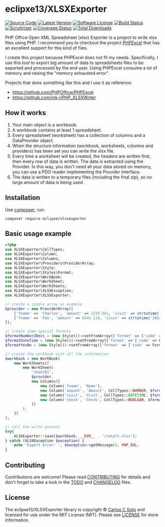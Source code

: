 # eclipxe13/XLSXExporter

[![Source Code][badge-source]][source]
[![Latest Version][badge-release]][release]
[![Software License][badge-license]][license]
[![Build Status][badge-build]][build]
[![Scrutinizer][badge-quality]][quality]
[![Coverage Status][badge-coverage]][coverage]
[![Total Downloads][badge-downloads]][downloads]

PHP Office Open XML Spreadsheet (xlsx) Exporter is a project to write xlsx files using PHP.
I recommend you to checkout the project [PHPExcel](https://github.com/PHPOffice/PHPExcel)
that has an excellent support for this kind of files.

I create this project because PHPExcel does not fit my needs.
Specifically, I use this tool to export big amount of data to spreadsheets
files to be exported and processed by the end user.
Using PHPExcel consume a lot of memory and raising the "memory exhausted error".

Projects that does something like this and I use it as reference:

 - https://github.com/PHPOffice/PHPExcel
 - https://github.com/mk-j/PHP_XLSXWriter

## How it works

1. Your main object is a workbook.
1. A workbook contains at least 1 spreadsheet.
1. Every spreadsheet (worksheet) has a collection of columns and a DataProvider object.
1. When the structure information (workbook, worksheets, columns and providers) has been set you can write the xlsx file.
1. Every time a worksheet will be created, the headers are written first, then every row of data is written. The data is extracted using the Provider. In this way, you don't need all your data stored on memory, you can use a PDO reader implementing the Provider interface.
1. The data is written to a temporary files (including the final zip), so no large amount of data is being used.

## Installation

Use [composer](https://getcomposer.org/), run:
 
```shell
composer require eclipxe/xlsxexporter
```

## Basic usage example

```php
<?php
use XLSXExporter\CellTypes;
use XLSXExporter\Column;
use XLSXExporter\Columns;
use XLSXExporter\Providers\ProviderArray;
use XLSXExporter\Style;
use XLSXExporter\Styles\Format;
use XLSXExporter\WorkBook;
use XLSXExporter\WorkSheet;
use XLSXExporter\WorkSheets;
use XLSXExporter\XLSXException;
use XLSXExporter\XLSXExporter;

// create a simple array as example
$provider = new ProviderArray([
    ['fname' => 'Charles', 'amount' => 1234.561, 'visit' => strtotime('2014-01-13 13:14:15'), 'check' => 1],
    ['fname' => 'Foo', 'amount' => 6543.219, 'visit' => strtotime('2014-12-31 23:59:59'), 'check' => 0],
]);

// create some special formats
$formatNumber2Decs = (new Style())->setFromArray(['format' => ['code' => Format::FORMAT_COMMA_2DECS]]);
$formatDateTime = (new Style())->setFromArray(['format' => ['code' => Format::FORMAT_DATE_YMDHM]]);
$formatYesNo = (new Style())->setFromArray(['format' => ['code' => Format::FORMAT_YESNO]]);

// create the workbook with all the information
$workbook = new WorkBook(
    new WorkSheets([
        new WorkSheet(
            'sheet01',
            $provider,
            new Columns([
                new Column('fname', 'Name'),
                new Column('amount', 'Amount', CellTypes::NUMBER, $formatNumber2Decs),
                new Column('visit', 'Visit', CellTypes::DATETIME, $formatDateTime),
                new Column('check', 'Check', CellTypes::BOOLEAN, $formatYesNo),
            ])
        ),
    ])
);

// call the write process
try{
    XLSXExporter::save($workbook, __DIR__ . '/result.xlsx');
} catch (XLSXException $exception) {
    echo 'Export error: ', $exception->getMessage(), PHP_EOL;
}
```

## Contributing

Contributions are welcome! Please read [CONTRIBUTING][] for details
and don't forget to take a look in the [TODO][] and [CHANGELOG][] files.

## License

The eclipxe13/XLSXExporter library is copyright © [Carlos C Soto](https://eclipxe.com.mx/)
and licensed for use under the MIT License (MIT). Please see [LICENSE][] for more information.

[contributing]: https://github.com/eclipxe13/XLSXExporter/blob/master/CONTRIBUTING.md
[changelog]: https://github.com/eclipxe13/XLSXExporter/blob/master/CHANGELOG.md
[todo]: https://github.com/eclipxe13/XLSXExporter/blob/master/TODO.md

[source]: https://github.com/eclipxe13/XLSXExporter
[release]: https://github.com/eclipxe13/XLSXExporter/releases
[license]: https://github.com/eclipxe13/XLSXExporter/blob/master/LICENSE
[build]: https://travis-ci.org/eclipxe13/XLSXExporter?branch=master
[quality]: https://scrutinizer-ci.com/g/eclipxe13/XLSXExporter/
[coverage]: https://scrutinizer-ci.com/g/eclipxe13/XLSXExporter/code-structure/master
[downloads]: https://packagist.org/packages/eclipxe/xlsxexporter

[badge-source]: http://img.shields.io/badge/source-eclipxe13/XLSXExporter-blue.svg?style=flat-square
[badge-release]: https://img.shields.io/github/release/eclipxe13/XLSXExporter.svg?style=flat-square
[badge-license]: https://img.shields.io/github/license/eclipxe13/XLSXExporter.svg?style=flat-square
[badge-build]: https://img.shields.io/travis/eclipxe13/XLSXExporter/master.svg?style=flat-square
[badge-quality]: https://img.shields.io/scrutinizer/g/eclipxe13/XLSXExporter/master.svg?style=flat-square
[badge-coverage]: https://img.shields.io/scrutinizer/coverage/g/eclipxe13/XLSXExporter/master.svg?style=flat-square
[badge-downloads]: https://img.shields.io/packagist/dt/eclipxe/xlsxexporter.svg?style=flat-square
